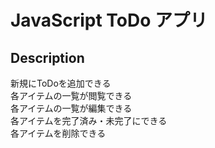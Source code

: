 # JavaScript ToDo アプリ

## Description

新規にToDoを追加できる<br>
各アイテムの一覧が閲覧できる<br>
各アイテムの一覧が編集できる<br>
各アイテムを完了済み・未完了にできる<br>
各アイテムを削除できる<br>
